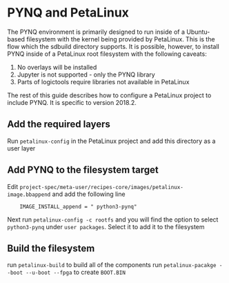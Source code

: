 PYNQ and PetaLinux
==================

The PYNQ environment is primarily designed to run inside of a Ubuntu-based
filesystem with the kernel being provided by PetaLinux. This is the flow which
the sdbuild directory supports. It is possible, however, to install PYNQ inside
of a PetaLinux root filesystem with the following caveats:

 1) No overlays will be installed
 2) Jupyter is not supported - only the PYNQ library
 3) Parts of logictools require libraries not available in PetaLinux 

The rest of this guide describes how to configure a PetaLinux project to
include PYNQ. It is specific to version 2018.2.

Add the required layers
-----------------------

Run `petalinux-config` in the PetaLinux project and add this directory as a user layer

Add PYNQ to the filesystem target
---------------------------------

Edit `project-spec/meta-user/recipes-core/images/petalinux-image.bbappend` and
add the following line  

```
    IMAGE_INSTALL_append = " python3-pynq"
```

Next run `petalinux-config -c rootfs` and you will find the option to select
`python3-pynq` under `user packages`. Select it to add it to the filesystem

Build the filesystem
--------------------

run `petalinux-build` to build all of the components
run `petalinux-pacakge --boot --u-boot --fpga` to create `BOOT.BIN`

